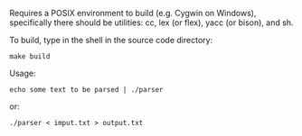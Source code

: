 Requires a POSIX environment to build (e.g. Cygwin on Windows), specifically there should be utilities: cc, lex (or flex), yacc (or bison), and sh.

To build, type in the shell in the source code directory:

    make build

Usage:

    echo some text to be parsed | ./parser

or:

    ./parser < imput.txt > output.txt
